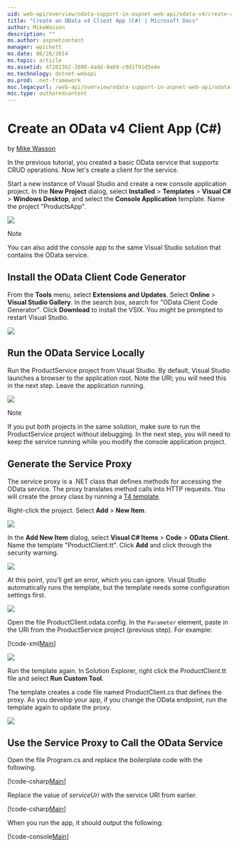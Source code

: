 ```yaml
---
uid: web-api/overview/odata-support-in-aspnet-web-api/odata-v4/create-an-odata-v4-client-app
title: "Create an OData v4 Client App (C#) | Microsoft Docs"
author: MikeWasson
description: ""
ms.author: aspnetcontent
manager: wpickett
ms.date: 06/26/2014
ms.topic: article
ms.assetid: 47202362-3808-4add-9a69-c9d1f91d5e4e
ms.technology: dotnet-webapi
ms.prod: .net-framework
msc.legacyurl: /web-api/overview/odata-support-in-aspnet-web-api/odata-v4/create-an-odata-v4-client-app
msc.type: authoredcontent
---
```

Create an OData v4 Client App (C#)
====================
by [Mike Wasson](https://github.com/MikeWasson)

In the previous tutorial, you created a basic OData service that supports CRUD operations. Now let's create a client for the service.

Start a new instance of Visual Studio and create a new console application project. In the **New Project** dialog, select **Installed** &gt; **Templates** &gt; **Visual C#** &gt; **Windows Desktop**, and select the **Console Application** template. Name the project &quot;ProductsApp&quot;.

![](create-an-odata-v4-client-app/_static/image1.png)

> [!NOTE]
> You can also add the console app to the same Visual Studio solution that contains the OData service.


## Install the OData Client Code Generator

From the **Tools** menu, select **Extensions and Updates**. Select **Online** &gt; **Visual Studio Gallery**. In the search box, search for &quot;OData Client Code Generator&quot;. Click **Download** to install the VSIX. You might be prompted to restart Visual Studio.

[![](create-an-odata-v4-client-app/_static/image3.png)](create-an-odata-v4-client-app/_static/image2.png)

## Run the OData Service Locally

Run the ProductService project from Visual Studio. By default, Visual Studio launches a browser to the application root. Note the URI; you will need this in the next step. Leave the application running.

![](create-an-odata-v4-client-app/_static/image4.png)

> [!NOTE]
> If you put both projects in the same solution, make sure to run the ProductService project without debugging. In the next step, you will need to keep the service running while you modify the console application project.


## Generate the Service Proxy

The service proxy is a .NET class that defines methods for accessing the OData service. The proxy translates method calls into HTTP requests. You will create the proxy class by running a [T4 template](https://msdn.microsoft.com/library/bb126445.aspx).

Right-click the project. Select **Add** &gt; **New Item**.

![](create-an-odata-v4-client-app/_static/image5.png)

In the **Add New Item** dialog, select **Visual C# Items** &gt; **Code** &gt; **OData Client**. Name the template &quot;ProductClient.tt&quot;. Click **Add** and click through the security warning.

[![](create-an-odata-v4-client-app/_static/image7.png)](create-an-odata-v4-client-app/_static/image6.png)

At this point, you'll get an error, which you can ignore. Visual Studio automatically runs the template, but the template needs some configuration settings first.

[![](create-an-odata-v4-client-app/_static/image9.png)](create-an-odata-v4-client-app/_static/image8.png)

Open the file ProductClient.odata.config. In the `Parameter` element, paste in the URI from the ProductService project (previous step). For example:

[!code-xml[Main](create-an-odata-v4-client-app/samples/sample1.xml)]

[![](create-an-odata-v4-client-app/_static/image11.png)](create-an-odata-v4-client-app/_static/image10.png)

Run the template again. In Solution Explorer, right click the ProductClient.tt file and select **Run Custom Tool**.

The template creates a code file named ProductClient.cs that defines the proxy. As you develop your app, if you change the OData endpoint, run the template again to update the proxy.

![](create-an-odata-v4-client-app/_static/image12.png)

## Use the Service Proxy to Call the OData Service

Open the file Program.cs and replace the boilerplate code with the following.

[!code-csharp[Main](create-an-odata-v4-client-app/samples/sample2.cs)]

Replace the value of *serviceUri* with the service URI from earlier.

[!code-csharp[Main](create-an-odata-v4-client-app/samples/sample3.cs)]

When you run the app, it should output the following:

[!code-console[Main](create-an-odata-v4-client-app/samples/sample4.cmd)]
